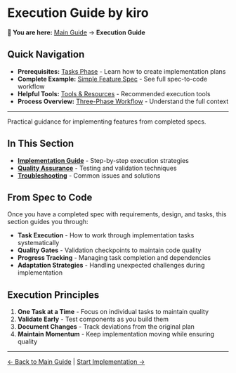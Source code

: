 # Execution Guide by kiro

<!-- Navigation Metadata -->
<!-- Section: Execution | Level: Overview | Prerequisites: process/tasks-phase.md -->
<!-- Related: examples/simple-feature-spec.md, resources/tools.md, process/README.md -->

**📍 You are here:** [Main Guide](../../README.md) → **Execution Guide**

## Quick Navigation
- **Prerequisites:** [Tasks Phase](../process/tasks-phase.md) - Learn how to create implementation plans
- **Complete Example:** [Simple Feature Spec](../examples/simple-feature-spec.md) - See full spec-to-code workflow
- **Helpful Tools:** [Tools & Resources](../resources/tools.md) - Recommended execution tools
- **Process Overview:** [Three-Phase Workflow](../process/README.md) - Understand the full context

---

Practical guidance for implementing features from completed specs.

## In This Section

- **[Implementation Guide](implementation-guide.md)** - Step-by-step execution strategies
- **[Quality Assurance](quality-assurance.md)** - Testing and validation techniques
- **[Troubleshooting](troubleshooting.md)** - Common issues and solutions

## From Spec to Code

Once you have a completed spec with requirements, design, and tasks, this section guides you through:

- **Task Execution** - How to work through implementation tasks systematically
- **Quality Gates** - Validation checkpoints to maintain code quality
- **Progress Tracking** - Managing task completion and dependencies
- **Adaptation Strategies** - Handling unexpected challenges during implementation

## Execution Principles

1. **One Task at a Time** - Focus on individual tasks to maintain quality
2. **Validate Early** - Test components as you build them
3. **Document Changes** - Track deviations from the original plan
4. **Maintain Momentum** - Keep implementation moving while ensuring quality

---

[← Back to Main Guide](../../README.md) | [Start Implementation →](implementation-guide.md)